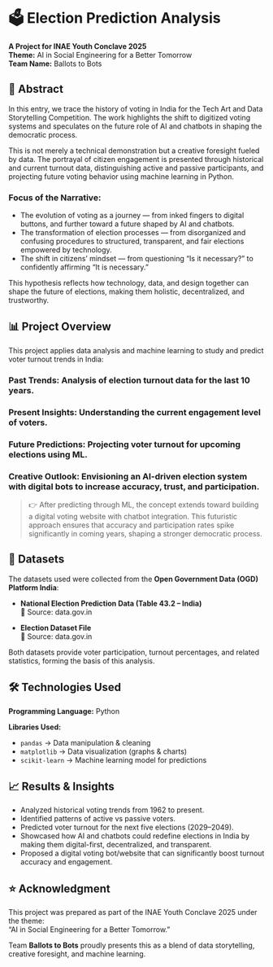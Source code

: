 # 🗳️ Election Prediction Analysis
**A Project for INAE Youth Conclave 2025**  
**Theme:** AI in Social Engineering for a Better Tomorrow  
**Team Name:** Ballots to Bots

## 📌 Abstract
In this entry, we trace the history of voting in India for the Tech Art and Data Storytelling Competition. The work highlights the shift to digitized voting systems and speculates on the future role of AI and chatbots in shaping the democratic process.

This is not merely a technical demonstration but a creative foresight fueled by data. The portrayal of citizen engagement is presented through historical and current turnout data, distinguishing active and passive participants, and projecting future voting behavior using machine learning in Python.

### Focus of the Narrative:
- The evolution of voting as a journey — from inked fingers to digital buttons, and further toward a future shaped by AI and chatbots.
- The transformation of election processes — from disorganized and confusing procedures to structured, transparent, and fair elections empowered by technology.
- The shift in citizens’ mindset — from questioning “Is it necessary?” to confidently affirming “It is necessary.”

This hypothesis reflects how technology, data, and design together can shape the future of elections, making them holistic, decentralized, and trustworthy.

## 📊 Project Overview
This project applies data analysis and machine learning to study and predict voter turnout trends in India:

### Past Trends: Analysis of election turnout data for the last 10 years.
### Present Insights: Understanding the current engagement level of voters.
### Future Predictions: Projecting voter turnout for upcoming elections using ML.
### Creative Outlook: Envisioning an AI-driven election system with digital bots to increase accuracy, trust, and participation.

> 👉 After predicting through ML, the concept extends toward building a digital voting website with chatbot integration. This futuristic approach ensures that accuracy and participation rates spike significantly in coming years, shaping a stronger democratic process.

## 📂 Datasets
The datasets used were collected from the **Open Government Data (OGD) Platform India**:

- **National Election Prediction Data (Table 43.2 – India)**  
  📌 Source: data.gov.in

- **Election Dataset File**  
  📌 Source: data.gov.in

Both datasets provide voter participation, turnout percentages, and related statistics, forming the basis of this analysis.

## 🛠️ Technologies Used
**Programming Language:** Python

**Libraries Used:**
- `pandas` → Data manipulation & cleaning
- `matplotlib` → Data visualization (graphs & charts)
- `scikit-learn` → Machine learning model for predictions

## 📈 Results & Insights
- Analyzed historical voting trends from 1962 to present.
- Identified patterns of active vs passive voters.
- Predicted voter turnout for the next five elections (2029–2049).
- Showcased how AI and chatbots could redefine elections in India by making them digital-first, decentralized, and transparent.
- Proposed a digital voting bot/website that can significantly boost turnout accuracy and engagement.

## ⭐ Acknowledgment
This project was prepared as part of the INAE Youth Conclave 2025 under the theme:  
“AI in Social Engineering for a Better Tomorrow.”

Team **Ballots to Bots** proudly presents this as a blend of data storytelling, creative foresight, and machine learning.
